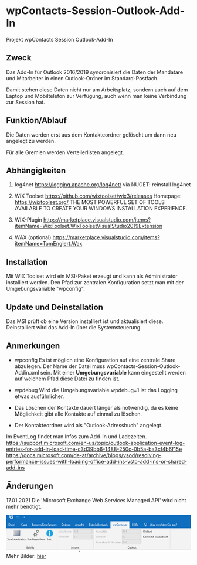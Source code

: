 # wpContacts-Session-Outlook-Add-In
Projekt wpContacts Session Outlook-Add-In

## Zweck
Das Add-In für Outlook 2016/2019 syncronisiert die Daten der Mandatare und Mitarbeiter in einen Outlook-Ordner im Standard-Postfach.

Damit stehen diese Daten nicht nur am Arbeitsplatz, sondern auch auf dem Laptop und Mobiltelefon zur Verfügung, auch wenn man keine Verbindung zur Session hat.

## Funktion/Ablauf
Die Daten werden erst aus dem Kontakteordner gelöscht um dann neu angelegt zu werden.

Für alle Gremien werden Verteilerlisten angelegt.

## Abhängigkeiten

1. log4net 
https://logging.apache.org/log4net/
via NUGET: reinstall log4net

2. WiX Toolset
https://github.com/wixtoolset/wix3/releases
Homepage: https://wixtoolset.org/
THE MOST POWERFUL SET OF TOOLS AVAILABLE TO CREATE YOUR WINDOWS INSTALLATION EXPERIENCE.

3. WIX-Plugin
https://marketplace.visualstudio.com/items?itemName=WixToolset.WixToolsetVisualStudio2019Extension

4. WAX (optional)
https://marketplace.visualstudio.com/items?itemName=TomEnglert.Wax

## Installation
Mit WiX Toolset wird ein MSI-Paket erzeugt und kann als Administrator installiert werden.
Den Pfad zur zentralen Konfiguration setzt man mit der Umgebungsvariable "wpconfig".

## Update und Deinstallation
Das MSI prüft ob eine Version installiert ist und aktualisiert diese.
Deinstalliert wird das Add-In über die Systemsteuerung.

## Anmerkungen

* wpconfig
Es ist möglich eine Konfiguration auf eine zentrale Share abzulegen. 
Der Name der Datei muss wpContacts-Session-Outlook-Addin.xml sein.
Mit einer **Umgebungsvariable** kann eingestellt werden auf welchem Pfad diese Datei zu finden ist.

* wpdebug
Wird die Umgebungsvariable wpdebug=1 ist das Logging etwas ausführlicher.

* Das Löschen der Kontakte dauert länger als notwendig, da es keine Möglichkeit gibt alle Kontakte auf einmal zu löschen.
* Der Kontakteordner wird als "Outlook-Adressbuch" angelegt.

Im EventLog findet man Infos zum Add-In und Ladezeiten.
https://support.microsoft.com/en-us/topic/outlook-application-event-log-entries-for-add-in-load-time-c3d39bb6-1488-250c-0b5a-ba3cf4b6f15e
https://docs.microsoft.com/de-at/archive/blogs/vsod/resolving-performance-issues-with-loading-office-add-ins-vsto-add-ins-or-shared-add-ins

## Änderungen

17.01.2021 Die 'Microsoft Exchange Web Services Managed API' wird nicht mehr benötigt.

![Hauptmenu](./Bilder/wpContacts_Hauptmenu.png)
Mehr Bilder: [hier](/Bilder)
